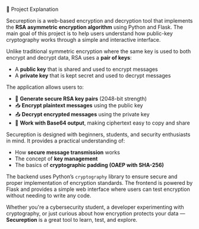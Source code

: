 📖 Project Explanation

Secureption  is a web-based encryption and decryption tool that implements the **RSA asymmetric encryption algorithm** using Python and Flask. The main goal of this project is to help users understand how public-key cryptography works through a simple and interactive interface.

Unlike traditional symmetric encryption where the same key is used to both encrypt and decrypt data, RSA uses a **pair of keys**:

* A **public key** that is shared and used to  encrypt messages
* A **private key** that is kept secret and used to  decrypt messages

The application allows users to:

* 🔐 **Generate secure RSA key pairs** (2048-bit strength)
* 📥 **Encrypt plaintext messages** using the public key
* 📤 **Decrypt encrypted messages** using the private key
* 📄 **Work with Base64 output**, making ciphertext easy to copy and share

Secureption is designed with beginners, students, and security enthusiasts in mind. It provides a practical understanding of:

* How **secure message transmission** works
* The concept of **key management**
* The basics of **cryptographic padding (OAEP with SHA-256)**

The backend uses Python’s `cryptography` library to ensure secure and proper implementation of encryption standards. The frontend is powered by Flask and provides a simple web interface where users can test encryption without needing to write any code.

Whether you're a cybersecurity student, a developer experimenting with cryptography, or just curious about how encryption protects your data — **Secureption** is a great tool to learn, test, and explore.



